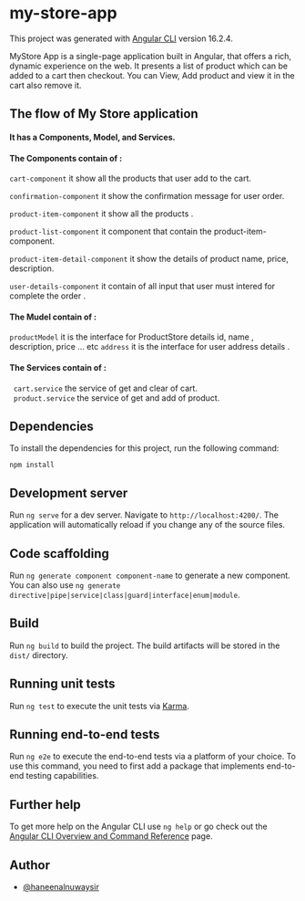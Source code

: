 
# my-store-app

This project was generated with [Angular CLI](https://github.com/angular/angular-cli) version 16.2.4.

MyStore App is a single-page application built in Angular, that offers a rich, dynamic experience on the web. It presents a list of product which can be added to a cart then checkout. You can View, Add product and view it in the cart also remove it.

##  The flow of My Store application
 
#### It has a Components, Model, and Services. 
#### The Components contain of :
``cart-component``
it show all the products that user add to the cart.

``confirmation-component``
it show the confirmation message for user order.

``product-item-component``
it show all the products .

``product-list-component``
it component that contain the product-item-component.

``product-item-detail-component``
it show the details of product name, price, description.

``user-details-component``
it contain of all input that user must intered for complete the order .

#### The Mudel contain of :
`` productModel `` 
it is the interface for ProductStore details id, name , description, price ... etc
`` address `` 
it is the interface for user address details .
#### The Services contain of :
`` cart.service`` the service of get and clear of cart.  
`` product.service`` the service of get and add of product.


## Dependencies 

To install the dependencies for this project, run the following command: 
```
npm install
```
## Development server

Run `ng serve` for a dev server. Navigate to `http://localhost:4200/`. The application will automatically reload if you change any of the source files.

## Code scaffolding

Run `ng generate component component-name` to generate a new component. You can also use `ng generate directive|pipe|service|class|guard|interface|enum|module`.

## Build

Run `ng build` to build the project. The build artifacts will be stored in the `dist/` directory.

## Running unit tests

Run `ng test` to execute the unit tests via [Karma](https://karma-runner.github.io).

## Running end-to-end tests

Run `ng e2e` to execute the end-to-end tests via a platform of your choice. To use this command, you need to first add a package that implements end-to-end testing capabilities.

## Further help

To get more help on the Angular CLI use `ng help` or go check out the [Angular CLI Overview and Command Reference](https://angular.io/cli) page.


## Author

- [@haneenalnuwaysir](https://github.com/haneenalnuwaysir)
